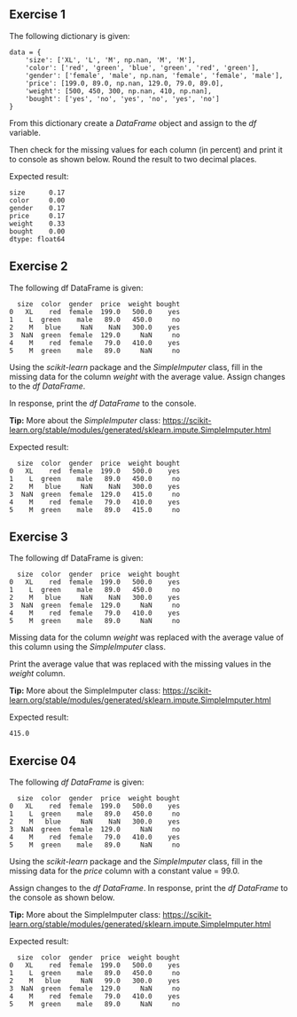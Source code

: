 ## Exercise 1

The following dictionary is given:

```
data = {
    'size': ['XL', 'L', 'M', np.nan, 'M', 'M'],
    'color': ['red', 'green', 'blue', 'green', 'red', 'green'],
    'gender': ['female', 'male', np.nan, 'female', 'female', 'male'],
    'price': [199.0, 89.0, np.nan, 129.0, 79.0, 89.0],
    'weight': [500, 450, 300, np.nan, 410, np.nan],
    'bought': ['yes', 'no', 'yes', 'no', 'yes', 'no']
}
```

From this dictionary create a *DataFrame* object and assign to the *df* variable.

Then check for the missing values for each column (in percent) and print it to console as shown below. Round the result to two decimal places.

Expected result:

```
size      0.17
color     0.00
gender    0.17
price     0.17
weight    0.33
bought    0.00
dtype: float64
```

## Exercise 2

The following df DataFrame is given:

```
  size  color  gender  price  weight bought
0   XL    red  female  199.0   500.0    yes
1    L  green    male   89.0   450.0     no
2    M   blue     NaN    NaN   300.0    yes
3  NaN  green  female  129.0     NaN     no
4    M    red  female   79.0   410.0    yes
5    M  green    male   89.0     NaN     no
```

Using the *scikit-learn* package and the *SimpleImputer* class, fill in the missing data for the column *weight* with the average value. Assign changes to the *df DataFrame*.

In response, print the *df DataFrame* to the console.

**Tip:** More about the *SimpleImputer* class: https://scikit-learn.org/stable/modules/generated/sklearn.impute.SimpleImputer.html

Expected result:
```
  size  color  gender  price  weight bought
0   XL    red  female  199.0   500.0    yes
1    L  green    male   89.0   450.0     no
2    M   blue     NaN    NaN   300.0    yes
3  NaN  green  female  129.0   415.0     no
4    M    red  female   79.0   410.0    yes
5    M  green    male   89.0   415.0     no
```

## Exercise 3

The following df DataFrame is given:

```
  size  color  gender  price  weight bought
0   XL    red  female  199.0   500.0    yes
1    L  green    male   89.0   450.0     no
2    M   blue     NaN    NaN   300.0    yes
3  NaN  green  female  129.0     NaN     no
4    M    red  female   79.0   410.0    yes
5    M  green    male   89.0     NaN     no
```

Missing data for the column *weight* was replaced with the average value of this column using the *SimpleImputer* class.

Print the average value that was replaced with the missing values in the *weight* column.



**Tip:** More about the SimpleImputer class: https://scikit-learn.org/stable/modules/generated/sklearn.impute.SimpleImputer.html

Expected result:

```
415.0
```

## Exercise 04

The following *df DataFrame* is given:

```
  size  color  gender  price  weight bought
0   XL    red  female  199.0   500.0    yes
1    L  green    male   89.0   450.0     no
2    M   blue     NaN    NaN   300.0    yes
3  NaN  green  female  129.0     NaN     no
4    M    red  female   79.0   410.0    yes
5    M  green    male   89.0     NaN     no
```

Using the *scikit-learn* package and the *SimpleImputer* class, fill in the missing data for the *price* column with a constant value = 99.0.

Assign changes to the *df DataFrame*. In response, print the *df DataFrame* to the console as shown below.

**Tip:** More about the SimpleImputer class: https://scikit-learn.org/stable/modules/generated/sklearn.impute.SimpleImputer.html

Expected result:

```
  size  color  gender  price  weight bought
0   XL    red  female  199.0   500.0    yes
1    L  green    male   89.0   450.0     no
2    M   blue     NaN   99.0   300.0    yes
3  NaN  green  female  129.0     NaN     no
4    M    red  female   79.0   410.0    yes
5    M  green    male   89.0     NaN     no
```